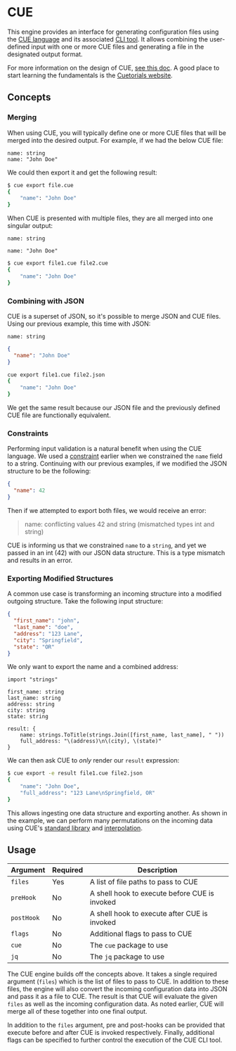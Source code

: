 # CUE

This engine provides an interface for generating configuration files using the
[CUE language][1] and its associated [CLI tool][2]. It allows combining the
user-defined input with one or more CUE files and generating a file in the
designated output format.

For more information on the design of CUE, [see this doc][3]. A good place to
start learning the fundamentals is the [Cuetorials website][4].

## Concepts

### Merging

When using CUE, you will typically define one or more CUE files that will be
merged into the desired output. For example, if we had the below CUE file:

```cue
name: string
name: "John Doe"
```

We could then export it and get the following result:

```bash
$ cue export file.cue
{
    "name": "John Doe"
}
```

When CUE is presented with multiple files, they are all merged into one singular
output:

```cue
name: string
```

```cue
name: "John Doe"
```

```bash
$ cue export file1.cue file2.cue
{
    "name": "John Doe"
}
```

### Combining with JSON

CUE is a superset of JSON, so it's possible to merge JSON and CUE files. Using
our previous example, this time with JSON:

```cue
name: string
```

```json
{
  "name": "John Doe"
}
```

```bash
cue export file1.cue file2.json
{
    "name": "John Doe"
}
```

We get the same result because our JSON file and the previously defined CUE file
are functionally equivalent.

### Constraints

Performing input validation is a natural benefit when using the CUE language. We
used a [constraint][5] earlier when we constrained the `name` field to a string.
Continuing with our previous examples, if we modified the JSON structure to be
the following:

```json
{
  "name": 42
}
```

Then if we attempted to export both files, we would receive an error:

> name: conflicting values 42 and string (mismatched types int and string)

CUE is informing us that we constrained `name` to a `string`, and yet we passed
in an int (42) with our JSON data structure. This is a type mismatch and results
in an error.

### Exporting Modified Structures

A common use case is transforming an incoming structure into a modified outgoing
structure. Take the following input structure:

```json
{
  "first_name": "john",
  "last_name": "doe",
  "address": "123 Lane",
  "city": "Springfield",
  "state": "OR"
}
```

We only want to export the name and a combined address:

```cue
import "strings"

first_name: string
last_name: string
address: string
city: string
state: string

result: {
    name: strings.ToTitle(strings.Join([first_name, last_name], " "))
    full_address: "\(address)\n\(city), \(state)"
}
```

We can then ask CUE to _only_ render our `result` expression:

```bash
$ cue export -e result file1.cue file2.json
{
    "name": "John Doe",
    "full_address": "123 Lane\nSpringfield, OR"
}
```

This allows ingesting one data structure and exporting another. As shown in the
example, we can perform many permutations on the incoming data using CUE's
[standard library][6] and [interpolation][7].

## Usage

| Argument   | Required | Description                                   |
| ---------- | -------- | --------------------------------------------- |
| `files`    | Yes      | A list of file paths to pass to CUE           |
| `preHook`  | No       | A shell hook to execute before CUE is invoked |
| `postHook` | No       | A shell hook to execute after CUE is invoked  |
| `flags`    | No       | Additional flags to pass to CUE               |
| `cue`      | No       | The `cue` package to use                      |
| `jq`       | No       | The `jq` package to use                       |

The CUE engine builds off the concepts above. It takes a single required
argument (`files`) which is the list of files to pass to CUE. In addition to
these files, the engine will also convert the incoming configuration data into
JSON and pass it as a file to CUE. The result is that CUE will evaluate the
given `files` as well as the incoming configuration data. As noted earlier, CUE
will merge all of these together into one final output.

In addition to the `files` argument, pre and post-hooks can be provided that
execute before and after CUE is invoked respectively. Finally, additional flags
can be specified to further control the execution of the CUE CLI tool.

[1]: https://cuelang.org/
[2]: https://cuetorials.com/overview/cli-commands/
[3]: https://cuelang.org/docs/concepts/logic/
[4]: https://cuetorials.com/
[5]: https://cuelang.org/docs/tutorials/tour/intro/constraints/
[6]: https://cuetorials.com/overview/standard-library/
[7]: https://cuetorials.com/overview/expressions/#interpolation
